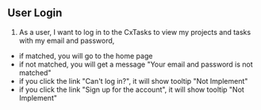 ## User Login

1. As a user, I want to log in to the CxTasks to view my projects and tasks with my email and password,

- if matched, you will go to the home page
- if not matched, you will get a message "Your email and password is not matched"
- if you click the link "Can't log in?", it will show tooltip "Not Implement"
- if you click the link "Sign up for the account", it will show tooltip "Not Implement"
